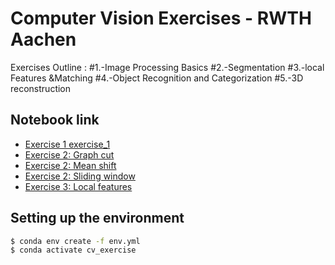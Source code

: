 # Computer Vision Exercises - RWTH Aachen
Exercises Outline :
#1.-Image Processing Basics
#2.-Segmentation
#3.-local Features &Matching 
#4.-Object Recognition and Categorization
#5.-3D reconstruction

## Notebook link
- [Exercise 1 exercise_1](./Exercise1/exercise_1.ipynb)
- [Exercise 2: Graph cut](./Exercise2/01_graph_cuts.ipynb)
- [Exercise 2: Mean shift](./Exercise2/02_mean_shift.ipynb)
- [Exercise 2: Sliding window](./Exercise2/03_sliding_window_detection.ipynb)
- [Exercise 3: Local features](./Exercise3/local_feature_matching.ipynb)

## Setting up the environment
```bash
$ conda env create -f env.yml
$ conda activate cv_exercise
```
